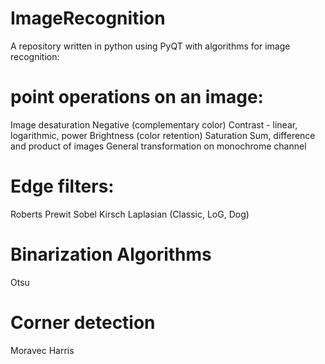 # ImageRecognition
A repository written in python using PyQT with algorithms for image recognition:

# point operations on an image:
Image desaturation
Negative (complementary color)
Contrast - linear, logarithmic, power
Brightness (color retention)
Saturation
Sum, difference and product of images
General transformation on monochrome channel

# Edge filters:
Roberts
Prewit
Sobel
Kirsch
Laplasian (Classic, LoG, Dog)

# Binarization Algorithms
Otsu

# Corner detection
Moravec
Harris

